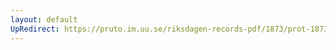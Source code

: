 ```yaml
---
layout: default
UpRedirect: https://pruto.im.uu.se/riksdagen-records-pdf/1873/prot-1873--ak--409.pdf
---
```

